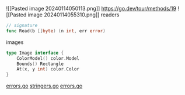 ![[Pasted image 20240114050113.png]]
https://go.dev/tour/methods/19
![[Pasted image 20240114055310.png]]
readers
```go
// signature
func Read(b []byte) (n int, err error)
```
images
```go
type Image interface {
    ColorModel() color.Model
    Bounds() Rectangle
    At(x, y int) color.Color
}
```
[errors.go](https://github.com/adiChoudhary/learningGo/blob/main/code/PracticingGo/somethingMoreAdvanced/defaultInterfaces/errors.go)
[stringers.go](https://github.com/adiChoudhary/learningGo/blob/main/code/PracticingGo/excercises/stringers.go)
[errors.go](https://github.com/adiChoudhary/learningGo/blob/main/code/PracticingGo/excercises/errors.go)
